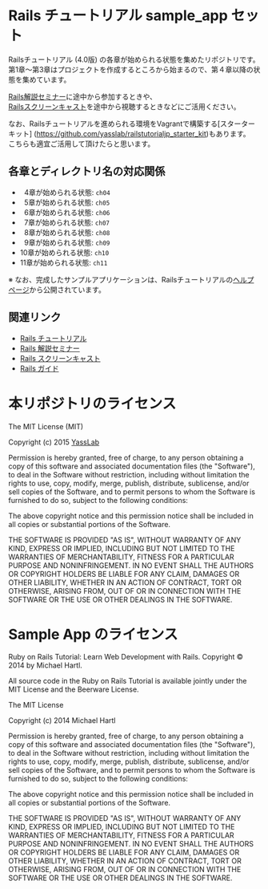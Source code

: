 # Rails チュートリアル sample_app セット

Railsチュートリアル (4.0版) の各章が始められる状態を集めたリポジトリです。   
第1章〜第3章はプロジェクトを作成するところから始まるので、第４章以降の状態を集めています。

[Rails解説セミナー](http://railstutorial.jp/seminars)に途中から参加するときや、   
[Railsスクリーンキャスト](http://railstutorial.jp/screencasts)を途中から視聴するときなどにご活用ください。

なお、Railsチュートリアルを進められる環境をVagrantで構築する[スターターキット] (https://github.com/yasslab/railstutorialjp_starter_kit)もあります。    
こちらも適宜ご活用して頂けたらと思います。

## 各章とディレクトリ名の対応関係

- &nbsp;&nbsp;4章が始められる状態: `ch04`
- &nbsp;&nbsp;5章が始められる状態: `ch05`
- &nbsp;&nbsp;6章が始められる状態: `ch06`
- &nbsp;&nbsp;7章が始められる状態: `ch07`
- &nbsp;&nbsp;8章が始められる状態: `ch08`
- &nbsp;&nbsp;9章が始められる状態: `ch09`
- 10章が始められる状態: `ch10`
- 11章が始められる状態: `ch11`

※ なお、完成したサンプルアプリケーションは、Railsチュートリアルの[ヘルプページ](http://railstutorial.jp/help)から公開されています。


## 関連リンク

- [Rails チュートリアル](http://railstutorial.jp)
- [Rails 解説セミナー](http://railstutorial.jp/seminars)
- [Rails スクリーンキャスト](http://railstutorial.jp/screencasts)
- [Rails ガイド](http://railsguides.jp)


# 本リポジトリのライセンス

The MIT License (MIT)

Copyright (c) 2015 [YassLab](http://yasslab.jp)

Permission is hereby granted, free of charge, to any person obtaining a copy
of this software and associated documentation files (the "Software"), to deal
in the Software without restriction, including without limitation the rights
to use, copy, modify, merge, publish, distribute, sublicense, and/or sell
copies of the Software, and to permit persons to whom the Software is
furnished to do so, subject to the following conditions:

The above copyright notice and this permission notice shall be included in all
copies or substantial portions of the Software.

THE SOFTWARE IS PROVIDED "AS IS", WITHOUT WARRANTY OF ANY KIND, EXPRESS OR
IMPLIED, INCLUDING BUT NOT LIMITED TO THE WARRANTIES OF MERCHANTABILITY,
FITNESS FOR A PARTICULAR PURPOSE AND NONINFRINGEMENT. IN NO EVENT SHALL THE
AUTHORS OR COPYRIGHT HOLDERS BE LIABLE FOR ANY CLAIM, DAMAGES OR OTHER
LIABILITY, WHETHER IN AN ACTION OF CONTRACT, TORT OR OTHERWISE, ARISING FROM,
OUT OF OR IN CONNECTION WITH THE SOFTWARE OR THE USE OR OTHER DEALINGS IN THE
SOFTWARE.

# Sample App のライセンス

Ruby on Rails Tutorial: Learn Web Development with Rails. Copyright © 2014 by Michael Hartl.

All source code in the Ruby on Rails Tutorial is available jointly under the MIT License and the Beerware License.

The MIT License

Copyright (c) 2014 Michael Hartl

Permission is hereby granted, free of charge, to any person obtaining a copy
of this software and associated documentation files (the "Software"), to deal
in the Software without restriction, including without limitation the rights
to use, copy, modify, merge, publish, distribute, sublicense, and/or sell
copies of the Software, and to permit persons to whom the Software is
furnished to do so, subject to the following conditions:

The above copyright notice and this permission notice shall be included in
all copies or substantial portions of the Software.

THE SOFTWARE IS PROVIDED "AS IS", WITHOUT WARRANTY OF ANY KIND, EXPRESS OR
IMPLIED, INCLUDING BUT NOT LIMITED TO THE WARRANTIES OF MERCHANTABILITY,
FITNESS FOR A PARTICULAR PURPOSE AND NONINFRINGEMENT.  IN NO EVENT SHALL THE
AUTHORS OR COPYRIGHT HOLDERS BE LIABLE FOR ANY CLAIM, DAMAGES OR OTHER
LIABILITY, WHETHER IN AN ACTION OF CONTRACT, TORT OR OTHERWISE, ARISING FROM,
OUT OF OR IN CONNECTION WITH THE SOFTWARE OR THE USE OR OTHER DEALINGS IN
THE SOFTWARE.


